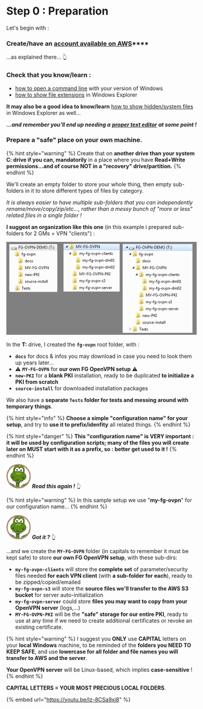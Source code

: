 # Step 0 : Preparation

Let's begin with : 

### **Create/have an** [**account available on AWS**](../proposed-solution/amazon-web-services.md#how-to-create-an-aws-account)\*\*\*\*

...as explained there... 👆 

### Check that you know/learn :

* [how to open a command line](https://www.digitalcitizen.life/7-ways-launch-command-prompt-windows-7-windows-8) with your version of Windows
* [how to show file extensions](https://www.howtohaven.com/system/show-file-extensions-in-windows-explorer.shtml) in Windows Explorer

**It may also be a good idea to know/learn** [how to show hidden/system files](https://helpx.adobe.com/x-productkb/global/show-hidden-files-folders-extensions.html) in Windows Explorer as well...

_**...and remember you'll end up needing a**_ [_**proper text editor**_](../proposed-solution/tools.md#your-text-editor-of-choice) _**at some point !**_

### **Prepare a "safe" place on your own machine.**

{% hint style="warning" %}
Create that on **another drive than your system C: drive if you can, mandatorily** in a place where you have **Read+Write permissions...and of course NOT in a "recovery" drive/partition.**
{% endhint %}

We'll create an empty folder to store your whole thing, then empty sub-folders in it to store different types of files by category.

_It is always easier to have multiple sub-folders that you can independently rename/move/copy/zip/etc..., rather than a messy bunch of "more or less" related files in a single folder !_

**I suggest an organization like this one** \(in this example i prepared sub-folders for 2 GMs = VPN "clients"\) :

![](../.gitbook/assets/image%20%2845%29.png)

In the **T:** drive, I created the **`fg-ovpn`** root folder, with :

* **`docs`** for docs & infos you may download in case you need to look them up years later...
* ⚠ **`MY-FG-OVPN`** for **our own FG OpenVPN setup** ⚠ 
* **`new-PKI`** for a **blank PKI** installation, ready to be duplicated **to initialize a PKI from scratch**
* **`source-install`** for downloaded installation packages

We also have a **separate `Tests` folder for tests and messing around with temporary things**.

{% hint style="info" %}
**Choose a simple "configuration name" for your setup**, and try to **use it to prefix/idenfity** all related things.
{% endhint %}

{% hint style="danger" %}
**This "configuration name" is VERY important : it will be used by configuration scripts; many of the files you will create later on MUST start with it as a prefix, so : better get used to it !**
{% endhint %}

![](../.gitbook/assets/zeferby_dino_64%20%281%29.png) _**Read this again !**_ 👆 

{% hint style="warning" %}
In this sample setup we use "**my-fg-ovpn**" for our configuration name...
{% endhint %}

![](../.gitbook/assets/zeferby_dino_64%20%281%29.png) _**Got it ?**_ 👆 

...and we create the **`MY-FG-OVPN`** folder \(in capitals to remember it must be kept safe\) to store **our own FG OpenVPN setup**, with these sub-dirs:

* **`my-fg-ovpn-clients`** will store the **complete set** of parameter/security files needed **for each VPN client** \(with **a sub-folder for each**\), ready to be zipped/copied/emailed
* **`my-fg-ovpn-s3`** will store the **source files we'll transfer to the AWS S3 bucket** for server auto-initialization
* **`my-fg-ovpn-server`** could store **files you may want to copy from your OpenVPN server** \(logs,...\)
* **`MY-FG-OVPN-PKI`** will be the **"safe" storage for our entire PKI**, ready to use at any time if we need to create additional certificates or revoke an existing certificate.

{% hint style="warning" %}
I suggest you **ONLY** use **CAPITAL** letters on your **local Windows** machine, to be reminded of the **folders you NEED TO KEEP SAFE**, and use **lowercase for all folder and file names you will transfer to AWS and the server**.

**Your OpenVPN server** will be Linux-based, which implies **case-sensitive** !
{% endhint %}

**CAPITAL LETTERS = YOUR MOST PRECIOUS LOCAL FOLDERS**.

{% embed url="https://youtu.be/Iz-8CSa9xj8" %}



